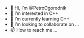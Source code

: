 - 👋 Hi, I’m @PetroOgorodnik
- 👀 I’m interested in C++
- 🌱 I’m currently learning C++
- 💞️ I’m looking to collaborate on ...
- 📫 How to reach me ...

<!---
PetroOgorodnik/PetroOgorodnik is a ✨ special ✨ repository because its `README.md` (this file) appears on your GitHub profile.
You can click the Preview link to take a look at your changes.
--->
